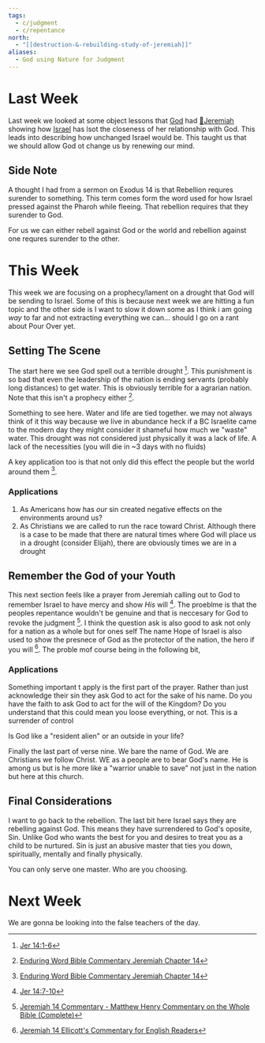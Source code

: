 ```yaml
---
tags:
  - c/judgment
  - c/repentance
north:
  - "[[destruction-&-rebuilding-study-of-jeremiah]]"
aliases:
  - God using Nature for Judgment
---
```

[^guzik]: [Study Guide for Jeremiah 14 by David Guzik](https://www.blueletterbible.org/comm/guzik_david/study-guide/jeremiah/jeremiah-14.cfm)
[^garner-howes]: [Jeremiah 14 - Garner-Howes Baptist Commentary - Bible Commentaries - StudyLight.org](https://www.studylight.org/commentaries/eng/ghb/jeremiah-14.html)
[^matthew-poole]: [Jeremiah 14 Matthew Poole's Commentary](https://biblehub.com/commentaries/poole/jeremiah/14.htm)
[^ellicott]: [Jeremiah 14 Ellicott's Commentary for English Readers](https://biblehub.com/commentaries/ellicott/jeremiah/14.htm)
[^john-gill]: [Jeremiah 14 Commentary - John Gill's Exposition of the Bible](https://www.biblestudytools.com/commentaries/gills-exposition-of-the-bible/jeremiah-14/)
[^matthew-henry]: [Jeremiah 14 Commentary - Matthew Henry Commentary on the Whole Bible (Complete)](https://www.biblestudytools.com/commentaries/matthew-henry-complete/jeremiah/14.html)
[^enduring-word]: [Enduring Word Bible Commentary Jeremiah Chapter 14](https://enduringword.com/bible-commentary/jeremiah-14/)
# Last Week

Last week we looked at some object lessons that [God](God.md) had [🧑Jeremiah](%F0%9F%A7%91Jeremiah.md) showing how [Israel](../p-nation-of-israel.md) has lsot the closeness of her relationship with God. This leads into describing how unchanged Israel would be. This taught us that we should allow God ot change us by renewing our mind.

## Side Note
A thought I had from a sermon on Exodus 14 is that Rebellion requres surender to something. This term comes form the word used for how Israel pressed against the Pharoh while fleeing. That rebellion requires that they surender to God.

For us we can either rebell against God or the world and rebellion against one requres surender to the other.

# This Week
[^m1]: [Jer 14:1-6](Jer%2014.md)
[^m2]: [Jer 14:7-10](Jer%2014.md)

This week we are focusing on a prophecy/lament on a drought that God will be sending to Israel. Some of this is because next week we are hitting a fun topic and the other side is I want to slow it down some as I think i am going *way* to far and not extracting everything we can... should I go on a rant about Pour Over yet.

## Setting The Scene
The start here we see God spell out a terrible drought [^m1]. This punishment is so bad that even the leadership of the nation is ending servants (probably long distances) to get water. This is obviously terrible for a agrarian nation. Note that this isn't a prophecy either [^enduring-word].

Something to see here. Water and life are tied together. we may not always think of it this way because we live in abundance heck if a BC Israelite came to the modern day they might consider it shameful how much we "waste" water. This drought was not considered just physically  it was a lack of life. A lack of the necessities (you will die in ~3 days with no fluids)

A key application too is that not only did this effect the people but the world around them [^enduring-word].

### Applications
1. As Americans how has *our* sin created negative effects on the environments around us?
2. As Christians we are called to run the race toward Christ. Although there is a case to be made that there are natural times where God will place us in a drought (consider Elijah), there are obviously times we are in a drought

## Remember the God of your Youth
This next section feels like a prayer from Jeremiah calling out to God to remember Israel to have mercy and show *His* will [^m2]. The proeblme is that the peoples repentance wouldn't be genuine and that is neccesary for God to revoke the judgment [^matthew-henry]. I think the question ask is also good to ask not only for a nation as a whole but for ones self
The name Hope of Israel is also used to show the presnece of God as the protector of the nation, the hero if you will [^ellicott]. The proble mof course being in the following bit, 
### Applications
Something important t apply is the first part of the prayer. Rather than just acknowledge their sin they ask God to act for the sake of his name. Do you have the faith to ask God to act for the will of the Kingdom? Do you understand that this could mean you loose everything, or not. This is a surrender of control

Is God like a "resident alien" or an outside in your life?

Finally the last part of verse nine. We bare the name of God. We are Christians we follow Christ. WE as a people are to bear God's name. He is among us but is he more like a "warrior  unable to save" not just in the nation but here at this church.

## Final Considerations
I want to go back to the rebellion. The last bit here Israel says they are rebelling against God. This means they have surrendered to God's oposite, Sin. Unlike God who wants the best for you and desires to treat you as a child to be nurtured. Sin is just an abusive master that ties you down, spiritually, mentally and finally physically.

You can only serve one master. Who are you choosing.


# Next Week
We are gonna be looking into the false teachers of the day.